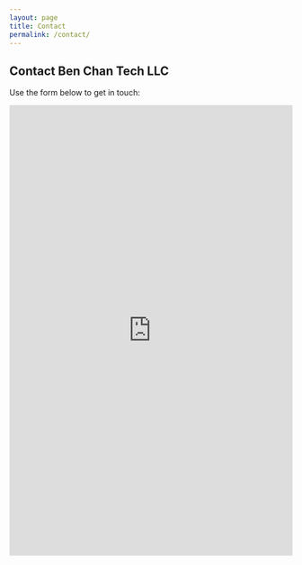 ```yaml
---
layout: page
title: Contact
permalink: /contact/
---
```


<h2>Contact Ben Chan Tech LLC</h2>
<p>Use the form below to get in touch:</p>

<div class="contact-form">
  <iframe src="https://docs.google.com/forms/d/e/1qxxFQIFuKK4Zy1y2EssLixmceHAjpwNjakJtaqyxbUg/viewform?embedded=true"
          width="100%" height="800" frameborder="0" marginheight="0" marginwidth="0">Loading…</iframe>
</div>